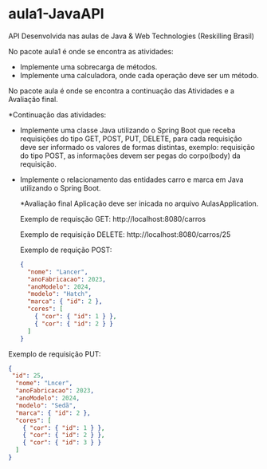 # aula1-JavaAPI
API Desenvolvida nas aulas de Java &amp; Web Technologies (Reskilling Brasil)

No pacote aula1 é onde se encontra as atividades: 
- Implemente uma sobrecarga de métodos.
- Implemente uma calculadora, onde cada operação deve ser um método.

No pacote aula é onde se encontra a continuação das Atividades e a Avaliação final.

*Continuação das atividades:
- Implemente uma classe Java utilizando o Spring Boot que receba requisições do tipo GET, POST, PUT, DELETE, para cada requisição deve ser informado os valores de formas distintas,
  exemplo: requisição do tipo POST, as informações devem ser pegas do corpo(body) da requisição. 
- Implemente o relacionamento das entidades carro e marca em Java utilizando o Spring Boot.

  *Avaliação final
  Aplicação deve ser inicada no arquivo AulasApplication.

  Exemplo de requisção GET: http://localhost:8080/carros

  Exemplo de requisição DELETE: http://localhost:8080/carros/25

  Exemplo de requição POST:
  ```json
  {
    "nome": "Lancer",
    "anoFabricacao": 2023,
    "anoModelo": 2024,
    "modelo": "Hatch",
    "marca": { "id": 2 },
    "cores": [
      { "cor": { "id": 1 } },
      { "cor": { "id": 2 } }
    ]
  }

Exemplo de requisição PUT:
```json
{
 "id": 25,
  "nome": "Lncer",
  "anoFabricacao": 2023,
  "anoModelo": 2024,
  "modelo": "Sedã",
  "marca": { "id": 2 },
  "cores": [
    { "cor": { "id": 1 } },
    { "cor": { "id": 2 } },
    { "cor": { "id": 3 } }
  ]
}






